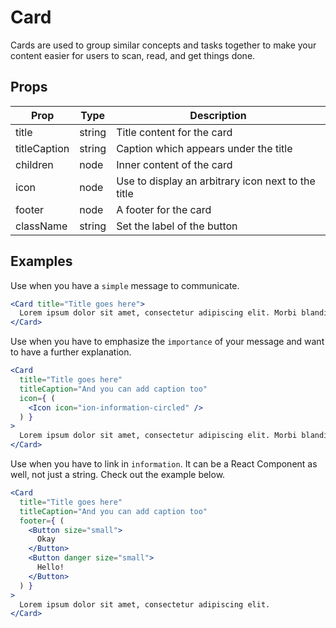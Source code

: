 # Card

Cards are used to group similar concepts and tasks together to make your content
easier for users to scan, read, and get things done.

## Props

| Prop | Type | Description |
| ---- | ---- | ----------- |
| title | string | Title content for the card |
| titleCaption | string | Caption which appears under the title |
| children | node | Inner content of the card |
| icon | node | Use to display an arbitrary icon next to the title |
| footer | node | A footer for the card |
| className | string | Set the label of the button |

## Examples

Use when you have a `simple` message to communicate.

```jsx
<Card title="Title goes here">
  Lorem ipsum dolor sit amet, consectetur adipiscing elit. Morbi blandit orci vitae sem vestibulum sagittis.
</Card>
```

Use when you have to emphasize the `importance` of your message and want to have a further explanation.

```jsx
<Card
  title="Title goes here"
  titleCaption="And you can add caption too"
  icon={ (
    <Icon icon="ion-information-circled" />
  ) }
>
  Lorem ipsum dolor sit amet, consectetur adipiscing elit. Morbi blandit orci vitae sem vestibulum sagittis.
</Card>
```

Use when you have to link in `information`. It can be a React Component as well, not just a string. Check out the example below.

```jsx
<Card
  title="Title goes here"
  titleCaption="And you can add caption too"
  footer={ (
    <Button size="small">
      Okay
    </Button>
    <Button danger size="small">
      Hello!
    </Button>
  ) }
>
  Lorem ipsum dolor sit amet, consectetur adipiscing elit.
</Card>
```
